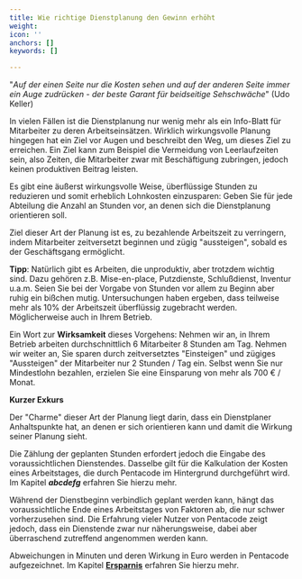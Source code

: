 ```yaml
---
title: Wie richtige Dienstplanung den Gewinn erhöht
weight: 
icon: ''
anchors: []
keywords: []

---
```

"_Auf der einen Seite nur die Kosten sehen und auf der anderen Seite immer ein Auge zudrücken - der beste Garant für beidseitige Sehschwäche_" (Udo Keller)

In vielen Fällen ist die Dienstplanung nur wenig mehr als ein Info-Blatt für Mitarbeiter zu deren Arbeitseinsätzen. Wirklich wirkungsvolle Planung hingegen hat ein Ziel vor Augen und beschreibt den Weg, um dieses Ziel zu erreichen. Ein Ziel kann zum Beispiel die Vermeidung von Leerlaufzeiten sein, also Zeiten, die Mitarbeiter zwar mit Beschäftigung zubringen, jedoch keinen produktiven Beitrag leisten.

Es gibt eine äußerst wirkungsvolle Weise, überflüssige Stunden zu reduzieren und somit erheblich Lohnkosten einzusparen: Geben Sie für jede Abteilung die Anzahl an Stunden vor, an denen sich die Dienstplanung orientieren soll.

Ziel dieser Art der Planung ist es, zu bezahlende Arbeitszeit zu verringern, indem Mitarbeiter zeitversetzt beginnen und zügig "aussteigen", sobald es der Geschäftsgang ermöglicht.

**Tipp**: Natürlich gibt es Arbeiten, die unproduktiv, aber trotzdem wichtig sind. Dazu gehören z.B. Mise-en-place, Putzdienste, Schlußdienst, Inventur u.a.m. Seien Sie bei der Vorgabe von Stunden vor allem zu Beginn aber ruhig ein bißchen mutig. Untersuchungen haben ergeben, dass teilweise mehr als 10% der Arbeitszeit überflüssig zugebracht werden. Möglicherweise auch in Ihrem Betrieb.

Ein Wort zur **Wirksamkeit** dieses Vorgehens: Nehmen wir an, in Ihrem Betrieb arbeiten durchschnittlich 6 Mitarbeiter 8 Stunden am Tag. Nehmen wir weiter an, Sie sparen  durch zeitversetztes "Einsteigen" und zügiges "Aussteigen" der Mitarbeiter nur 2 Stunden / Tag ein. Selbst wenn Sie nur Mindestlohn bezahlen, erzielen Sie eine Einsparung von mehr als 700 € / Monat.

**Kurzer Exkurs**

Der "Charme" dieser Art der Planung liegt darin, dass ein Dienstplaner Anhaltspunkte hat, an denen er sich orientieren kann und damit die Wirkung seiner Planung sieht.

Die Zählung der geplanten Stunden erfordert jedoch die Eingabe des voraussichtlichen Dienstendes. Dasselbe gilt für die Kalkulation der Kosten eines Arbeitstages, die durch Pentacode im Hintergrund durchgeführt wird. Im Kapitel **_abcdefg_** erfahren Sie hierzu mehr.

Während der Dienstbeginn verbindlich geplant werden kann, hängt das voraussichtliche Ende eines Arbeitstages von Faktoren ab, die nur schwer vorherzusehen sind. Die Erfahrung vieler Nutzer von Pentacode zeigt jedoch, dass ein Dienstende zwar nur näherungsweise, dabei aber überraschend zutreffend angenommen werden kann.

Abweichungen in Minuten und deren Wirkung in Euro werden in Pentacode aufgezeichnet. Im Kapitel [**Ersparnis**](/hilfe/handbuch/berichte/ersparnis/) erfahren Sie hierzu mehr.